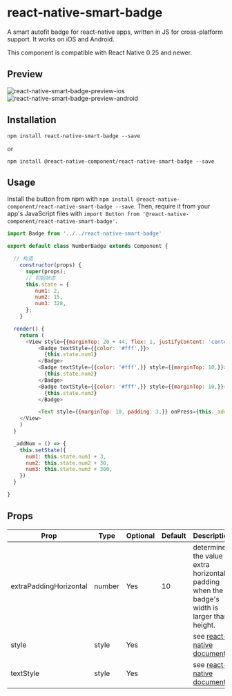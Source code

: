 # react-native-smart-badge
A smart autofit badge for react-native apps, written in JS for cross-platform support.
It works on iOS and Android.

This component is compatible with React Native 0.25 and newer.

## Preview

![react-native-smart-badge-preview-ios][1]
![react-native-smart-badge-preview-android][4]

## Installation

```
npm install react-native-smart-badge --save
```

or

```
npm install @react-native-component/react-native-smart-badge --save
```



## Usage

Install the button from npm with `npm install @react-native-component/react-native-smart-badge --save`.
Then, require it from your app's JavaScript files with `import Button from '@react-native-component/react-native-smart-badge'`.

```js
import Badge from '../../react-native-smart-badge'

export default class NumberBadge extends Component {

  // 构造
    constructor(props) {
      super(props);
      // 初始状态
      this.state = {
         num1: 2,
         num2: 15,
         num3: 328,
      };
    }

  render() {
    return (
      <View style={{marginTop: 20 + 44, flex: 1, justifyContent: 'center', alignItems: 'center', }}>
          <Badge textStyle={{color: '#fff',}}>
            {this.state.num1}
          </Badge>
          <Badge textStyle={{color: '#fff',}} style={{marginTop: 10,}}>
            {this.state.num2}
          </Badge>
          <Badge textStyle={{color: '#fff',}} style={{marginTop: 10,}}>
            {this.state.num3}
          </Badge>

          <Text style={{marginTop: 10, padding: 3,}} onPress={this._addNum}>click to add num(点击增加数字)</Text>
    </View>
    )
  }

  _addNum = () => {
    this.setState({
      num1: this.state.num1 + 3,
      num2: this.state.num2 + 30,
      num3: this.state.num3 + 300,
    })
  }

}
```

## Props

Prop                   | Type   | Optional | Default   | Description
---------------------- | ------ | -------- | --------- | -----------
extraPaddingHorizontal | number | Yes      | 10        | determines the value of extra horizontal padding when the badge's width is larger than height.
style                  | style  | Yes      |           | see [react-native documents][2]
textStyle              | style  | Yes      |           | see [react-native documents][3]

[1]: http://cyqresig.github.io/img/react-native-smart-badge-preview-ios-v1.0.2.gif
[2]: https://facebook.github.io/react-native/docs/style.html
[3]: https://facebook.github.io/react-native/docs/text.html#style
[4]: http://cyqresig.github.io/img/react-native-smart-badge-preview-android-v1.0.2.gif
